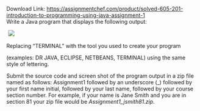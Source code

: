 Download Link: https://assignmentchef.com/product/solved-605-201-introduction-to-programming-using-java-assignment-1
<br>
Write a Java program that displays the following output:

<img decoding="async" data-recalc-dims="1" data-src="https://i0.wp.com/www.ankitcodinghub.com/wp-content/uploads/2018/07/825.png?w=980&amp;ssl=1" class="aligncenter lazyload" src="data:image/gif;base64,R0lGODlhAQABAAAAACH5BAEKAAEALAAAAAABAAEAAAICTAEAOw==">

 <noscript>

  <img decoding="async" class="aligncenter" src="https://i0.wp.com/www.ankitcodinghub.com/wp-content/uploads/2018/07/825.png?w=980&amp;ssl=1" data-recalc-dims="1">

 </noscript>Replacing “TERMINAL” with the tool you used to create your program

(examples: DR JAVA, ECLIPSE, NETBEANS, TERMINAL) using the same style of lettering.

Submit the source code and screen shot of the program output in a zip file named as follows: Assignment1 followed by an underscore (_) followed by your first name initial, followed by your last name, followed by your course section number. For example, if your name is Jane Smith and you are in section 81 your zip file would be <em>Assignment1_jsmith81.zip</em>.